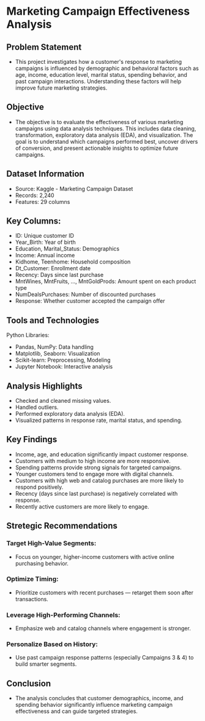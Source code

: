 # Marketing Campaign Effectiveness Analysis
## Problem Statement
- This project investigates how a customer's response to marketing campaigns is influenced by demographic and behavioral factors such as age, income, education level, marital status, spending behavior, and past campaign interactions. Understanding these factors will help improve future marketing strategies.

## Objective
- The objective is to evaluate the effectiveness of various marketing campaigns using data analysis
 techniques. This includes data cleaning, transformation, exploratory data analysis (EDA), and
 visualization. The goal is to understand which campaigns performed best, uncover drivers of
 conversion, and present actionable insights to optimize future campaigns.

## Dataset Information
- Source: Kaggle - Marketing Campaign Dataset
- Records: 2,240
- Features: 29 columns

## Key Columns:
- ID: Unique customer ID
- Year_Birth: Year of birth
- Education, Marital_Status: Demographics
- Income: Annual income
- Kidhome, Teenhome: Household composition
- Dt_Customer: Enrollment date
- Recency: Days since last purchase
- MntWines, MntFruits, ..., MntGoldProds: Amount spent on each product type
- NumDealsPurchases: Number of discounted purchases
- Response: Whether customer accepted the campaign offer

## Tools and Technologies
Python Libraries:
- Pandas, NumPy: Data handling
- Matplotlib, Seaborn: Visualization
- Scikit-learn: Preprocessing, Modeling
- Jupyter Notebook: Interactive analysis

## Analysis Highlights
- Checked and cleaned missing values.
- Handled outliers.
- Performed exploratory data analysis (EDA).
- Visualized patterns in response rate, marital status, and spending.

## Key Findings
- Income, age, and education significantly impact customer response.
- Customers with medium to high income are more responsive.
- Spending patterns provide strong signals for targeted campaigns.
- Younger customers tend to engage more with digital channels.
- Customers with high web and catalog purchases are more likely to respond positively.
- Recency (days since last purchase) is negatively correlated with response.
- Recently active customers are more likely to engage.

## Stretegic Recommendations
### Target High-Value Segments:
- Focus on younger, higher-income customers with active online purchasing behavior.
### Optimize Timing:
- Prioritize customers with recent purchases — retarget them soon after transactions.
### Leverage High-Performing Channels:
- Emphasize web and catalog channels where engagement is stronger.
### Personalize Based on History:
- Use past campaign response patterns (especially Campaigns 3 & 4) to build smarter segments.
## Conclusion
- The analysis concludes that customer demographics, income, and spending behavior significantly influence marketing campaign effectiveness and can guide targeted strategies.
